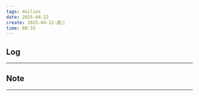 ```yaml
---
tags: dailies  
date: 2025-04-22
create: 2025-04-22-週二
time: 08:33
---
```

## Log
---


## Note
---

